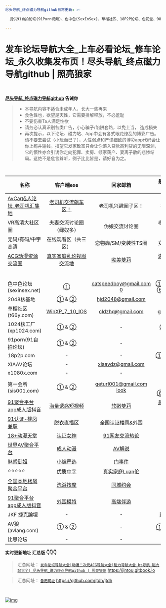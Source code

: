 ```yaml
---
尽头导航_终点磁力导航github日常更新: >-
  
  提供91自拍论坛(91Porn视频)、色中色(SexInSex)、草榴社区、18P2P论坛、色花堂、98堂、1024核工厂、2048核基地、海角社区、100lu高清首发论坛、性吧(SEX8)、桃花族、村花论坛、AV狼(avlang、XIAAV论坛、JKforum(捷克論壇)、AV天空、比思论坛、痴漢俱樂部等论坛永久地址和它们的最新地址发布页。

---
```


# 发车论坛导航大全\_上车必看论坛\_修车论坛\_永久收集发布页！尽头导航\_终点磁力导航github | 照亮狼家

&nbsp;&nbsp;&nbsp;&nbsp;&nbsp;&nbsp;&nbsp;


**[尽头导航_终点磁力导航github](https://jintou.gitbook.io/) 告诫你**

>  - 本导航内容不适合未成年人，长大一些再来
>   - 食色性也，欲望是天性，它需要排解释放，不必羞耻 
>   - 不要伤害Ta人满足性欲 
>   - 请务必认真识别各类广告，小心骗子/陷阱套路，以免上当， 造成损失
>   - 再次提示，以下论坛、磁力站、App中会有各式眼花缭乱的博彩广告。请不要去尝试（小玩而已？），人性弱点和严谨细致的博彩app代码会让你上瘾并输钱。指望它发家致富只会让你落入贷款高利贷的无限深渊，它的惯性亦会引诱你走向犯罪、卖房、倾家荡产、妻离子散的悲惨结局。这绝不是危言耸听，例子比比皆是，请好自为之。

&nbsp;&nbsp;&nbsp;&nbsp;&nbsp;&nbsp;&nbsp;


| 名称                                               |                          客户端exe                           |                   回家邮箱                   |                        最新地址发布页                        |
| -------------------------------------------------- | :----------------------------------------------------------: | :------------------------------------------: | :----------------------------------------------------------: |
| [AvCar成人论坛_老司机汇集地](https://l.tell365.top/) |                [老司机交流飙车区！](https://l.tell365.top/)                |   老司机兴趣圈子区！   |     推特福利姬     |
| VR高清大社区圈                                              |             夫妻交流讨论圈（绿奴多）             |     伪娘交流讨论圈     | 老司机兴趣圈子区！ |
| 无码/有码/中字高清                                          |               在线观看区（共三区）               | 恋物癖/SM/变装性TS圈 |    女优百科大全    |
| [ACG动漫资源交流圈](https://l.tell365.top/)                                 | [真实家庭乱论视图交流地](https://l.tell365.top/) |        [呦美萝莉](https://l.tell365.top/)        |       [进入老司机汇集地](https://l.tell365.top/)              |
|      |  |  | |
|      |  |  | |
|      |  |  | |
|      |  |  | |
|      |  |  | |
|      |  |  | |
| 色中色论坛(sexinsex.net)                           | [①](https://www.mediafire.com/file/03bf9sek6nk5tuv/%E8%89%B2%E4%B8%AD%E8%89%B2%E5%9C%B0%E5%9D%80%E5%8F%91%E5%B8%83%E5%99%A8.rar/file) |       catspeedboy@gmail.com     [0](http://104.164.58.94/)          |         [①](http://104.164.58.91/)[②](http://104.164.58.90/)[③](http://104.164.58.89/)[④](http://104.164.58.88/)[⑤](http://104.164.58.87/)  [⑥](http://104.164.58.86/)[⑦](http://104.164.58.85/)[⑧](http://104.164.58.84/)[⑨](http://104.164.58.83/)[⑩](http://104.164.58.82/)                |
| 2048核基地                                         | [①](https://github.com/jtdh/luntan/files/8078873/2048.zip) & [②](https://www.mediafire.com/file/c400441xvn6qglx/2048%E6%A0%B8%E5%9F%BA%E5%9C%B0%E5%8F%91%E5%B8%83%E5%99%A8.zip/file) |              hjd2048@gmail.com               |    [①](http://50qc.com:2048/) & [②](http://26t.net:2048/)    |
| 草榴社区(t66y.com)                                 | [WinXP_7_10_IOS](https://www.mediafire.com/file/wc2ggpxg4nxyhec/%E8%8D%89%E6%A6%B4%E5%8F%91%E5%B8%83%E5%99%A8.zip/file) |               cldzhq@gmail.com               |            [gfqzkep.com](http://www.gfqzkep.com/)            |
| 1024核工厂(xp1024.com)                             | [①](https://github.com/jtdh/luntan/files/8080733/1024.zip) & [②](https://www.mediafire.com/file/iqendjdz0cjra29/1024%E6%A0%B8%E5%B7%A5%E5%8E%82%E5%8F%91%E5%B8%83%E5%99%A8.zip/file) |                      -                       | [①](http://b11.hjfgczh733.rocks/bbs2.php) & [②](http://k11.csjbzcjnr.rocks/pw/)[③](http://b11.zbwymdcjsgg.rocks/pw/html_data/3/1711/846891.html) |
| 91porn(91自拍论坛)                                 | [①](https://github.com/jtdh/luntan/files/8090010/91app.zip) &  [②](https://www.mediafire.com/file/wbcq7s94xc6vc8n/91app.zip/file) |                      -                       |          [91home](https://www.ebay.com/usr/91home)           |
| 18p2p.com                                          |                              -                               |                      -                       | [①](http://www.18board.me/)[②](http://www.18p2p.me/)[③](http://www.18p2p.info/)[④]([http://www.18board.tv](http://www.18board.tv/) )[⑤](http://www.18board.net/) |
| XIAAV论坛                                          |                              -                               |              xiaavdz@gmail.com               |               [xavlt.com](https://xavlt.com/)                |
| x1080x.com                                         |                              -                               |                      -                       |               [c996.me](https://www.c996.me/)                |
| 第一会所(sis001.com)                               | [①](https://github.com/jtdh/luntan/files/8090016/sis001.zip) &  [②](https://www.mediafire.com/file/0fxrkeqr34tpd2q/sis001.zip/file) |            geturl001@gmail.com  [look](https://gre.sislook.com/)           |[①](http://104.164.59.117)[②](http://104.164.59.118) [③](http://104.164.59.119)[④](http://104.164.59.120)[⑤](http://104.164.59.121)  [⑥](http://104.164.59.122)[⑦](http://104.164.59.123)[⑧](http://104.164.59.124/)[⑨](http://104.164.59.125/)[⑩](http://104.164.59.126/)                |
| [91聚合平台app成人版抖音](https://v.hallo365.top/) |          [海量诱惑短视频](https://v.hallo365.top/)           |     [软嫩萝莉](https://v.hallo365.top/)      |         [最新国产大厂制片](https://v.hallo365.top/)          |
| [91认证-楼凤兼职](https://v.hallo365.top/)         |            [脱衣直播区](https://v.hallo365.top/)             | [全国认证楼凤&外围](https://v.hallo365.top/) |             [空投女友](https://v.hallo365.top/)              |
| [18+动漫天堂](https://v.hallo365.top/)             |             [认证女神](https://v.hallo365.top/)              |  [91网友交流热论](https://v.hallo365.top/)   |             [同城交流](https://v.hallo365.top/)              |
| [世界AV聚合平台](https://v.hallo365.top/)          |             [成人动漫](https://v.hallo365.top/)              |      [AV解说](https://v.hallo365.top/)       |             [经典三级](https://v.hallo365.top/)              |
| [魅惑御姐](https://v.hallo365.top/)                |             [小编严选](https://v.hallo365.top/)              |      [门事件](https://v.hallo365.top/)       |             [情趣综艺](https://v.hallo365.top/)              |
| ⭐⭐⭐⭐⭐                                              |             [优质中字](https://v.hallo365.top/)              |  [真实家庭Luan伦](https://v.hallo365.top/)   |             [激情小说](https://v.hallo365.top/)              |
| [全国本地楼凤聚合平台](https://v.hallo365.top/)    |             [洗浴按摩](https://v.hallo365.top/)              |     [同城约会](https://v.hallo365.top/)      |             [同城小姐](https://v.hallo365.top/)              |
| [91聚合平台app成人版抖音](https://v.hallo365.top/) |             [外围模特](https://v.hallo365.top/)              |     [高端伴游](https://v.hallo365.top/)      |             [情人包养](https://v.hallo365.top/)              |
| JKF 捷克論壇                                       |                              -                               |                      -                       |           [jkforum.net](https://www.jkforum.net/)            |
| AV狼(avlang.com)                                   | [①](https://github.com/jtdh/luntan/files/8090014/avlang.zip) &  [②](https://www.mediafire.com/file/rfvh7xpelwby9af/avlang.zip/file) |                      -                       |       [①](http://www.avlang.xyz/dizhi.php) 答：avlang        |
| 比思论坛                                           |                              -                               |                      -                       |           [caregirl](http://caregirl.net/302.html)           |



**实时更新地址 汇总版 👇👇👇**

> 汇总网址： [`发车论坛导航大全|动漫二次元ACG导航大全|磁力导航大全_bt导航_磁力站大全| 尽头导航_磁力终点导航github | 照亮狼家`](https://jintou.gitbook.io) https://jintou.gitbook.io

> 汇总网址： [`备用网址`](https://github.com/jtdh/jtdh/) https://github.com/jtdh/jtdh

&nbsp;&nbsp;&nbsp;&nbsp;&nbsp;&nbsp;&nbsp;




[![img](https://camo.githubusercontent.com/652ed4b05da76e7644ff9af7babe7c7728b6f0726a61d5a01ea08805c54703f1/68747470733a2f2f696d6736372e706978686f73742e746f2f696d616765732f37382f3236323331353632305f39312e6a7067)](https://camo.githubusercontent.com/652ed4b05da76e7644ff9af7babe7c7728b6f0726a61d5a01ea08805c54703f1/68747470733a2f2f696d6736372e706978686f73742e746f2f696d616765732f37382f3236323331353632305f39312e6a7067)
